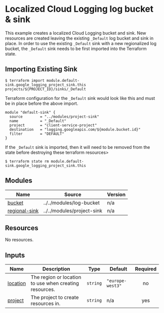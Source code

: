 # Localized Cloud Logging log bucket & sink
This example creates a localized Cloud Logging bucket and sink. New resources are created leaving the existing `_Default` log bucket and sink in place. In order to use the existing `_Default` sink with a new regionalized log bucket, the `_Default` sink needs to be first imported into
the Terraform state.

## Importing Existing Sink

```
$ terraform import module.default-sink.google_logging_project_sink.this projects/${PROJECT_ID}/sinks/_Default
```

Terraform configuration for the `_Default` sink would look like this and must be in place before the above import.
```
module "default-sink" {
  source        = "../modules/project-sink"
  name          = "_Default"
  project       = "client-service-project"
  destination   = "logging.googleapis.com/${module.bucket.id}"
  filter        = "DEFAULT"
}
```

If the `_Default` sink is imported, then it will need to be removed from the state before destroying these terraform resources>
```
$ terraform state rm module.default-sink.google_logging_project_sink.this
```

## Modules

| Name | Source | Version |
|------|--------|---------|
| <a name="module_bucket"></a> [bucket](#module\_bucket) | ../../modules/log-bucket | n/a |
| <a name="module_regional-sink"></a> [regional-sink](#module\_regional-sink) | ../../modules/project-sink | n/a |

## Resources

No resources.

## Inputs

| Name | Description | Type | Default | Required |
|------|-------------|------|---------|:--------:|
| <a name="input_location"></a> [location](#input\_location) | The region or location to use when creating resources. | `string` | `"europe-west3"` | no |
| <a name="input_project"></a> [project](#input\_project) | The project to create resources in. | `string` | n/a | yes |
